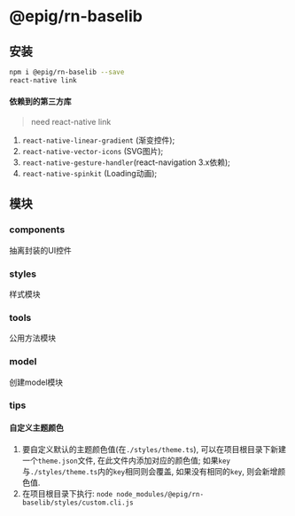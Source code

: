 # @epig/rn-baselib

## 安装
```bash
npm i @epig/rn-baselib --save
react-native link
```

#### 依赖到的第三方库
> need react-native link
1. `react-native-linear-gradient` (渐变控件);
2. `react-native-vector-icons` (SVG图片);
3. `react-native-gesture-handler`(react-navigation 3.x依赖);
4. `react-native-spinkit` (Loading动画);

## 模块
### components
抽离封装的UI控件

### styles
样式模块

### tools
公用方法模块

### model
创建model模块

### tips
#### 自定义主题颜色
1. 要自定义默认的主题颜色值(在`./styles/theme.ts`), 可以在项目根目录下新建一个`theme.json`文件, 在此文件内添加对应的颜色值; 如果`key`与`./styles/theme.ts`内的`key`相同则会覆盖, 如果没有相同的`key`, 则会新增颜色值.
2. 在项目根目录下执行: `node node_modules/@epig/rn-baselib/styles/custom.cli.js`
